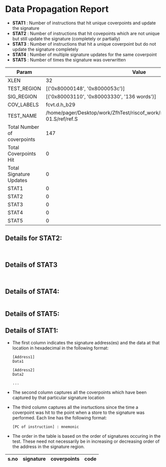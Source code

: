 
# Data Propagation Report

- **STAT1** : Number of instructions that hit unique coverpoints and update the signature
- **STAT2** : Number of instructions that hit covepoints which are not unique but still update the signature (completely or partially)
- **STAT3** : Number of instructions that hit a unique coverpoint but do not update the signature completely
- **STAT4** : Number of multiple signature updates for the same coverpoint
- **STAT5** : Number of times the signature was overwritten

| Param                     | Value    |
|---------------------------|----------|
| XLEN                      | 32      |
| TEST_REGION               | [('0x80000148', '0x8000053c')]      |
| SIG_REGION                | [('0x80003110', '0x80003330', '136 words')]      |
| COV_LABELS                | fcvt.d.h_b29      |
| TEST_NAME                 | /home/pager/Desktop/work/ZfhTest/riscof_work/rv32i_m/Zfh/src/fcvt.d.h_b28-01.S/ref/ref.S    |
| Total Number of coverpoints| 147     |
| Total Coverpoints Hit     | 0      |
| Total Signature Updates   | 0      |
| STAT1                     | 0      |
| STAT2                     | 0      |
| STAT3                     | 0     |
| STAT4                     | 0     |
| STAT5                     | 0     |

## Details for STAT2:

```


```

## Details of STAT3

```


```

## Details of STAT4:

```

```

## Details of STAT5:



## Details of STAT1:

- The first column indicates the signature address(es) and the data at that location in hexadecimal in the following format:
  ```
  [Address1]
  Data1

  [Address2]
  Data2

  ...
  ```

- The second column captures all the coverpoints which have been captured by that particular signature location

- The third column captures all the insrtuctions since the time a coverpoint was
  hit to the point when a store to the signature was performed. Each line has
  the following format:
  ```
  [PC of instruction] : mnemonic
  ```
- The order in the table is based on the order of signatures occuring in the
  test. These need not necessarily be in increasing or decreasing order of the
  address in the signature region.

|s.no|signature|coverpoints|code|
|----|---------|-----------|----|
